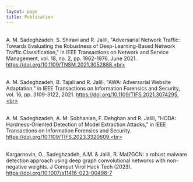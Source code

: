 ```yaml
---
layout: page
title: Publication
---
```


<br>A. M. Sadeghzadeh, S. Shiravi and R. Jalili, "Adversarial Network Traffic: Towards Evaluating the Robustness of Deep-Learning-Based Network Traffic Classification," in IEEE Transactions on Network and Service Management, vol. 18, no. 2, pp. 1962-1976, June 2021. https://doi.org/10.1109/TNSM.2021.3052888.<br>


<br>A. M. Sadeghzadeh, B. Tajali and R. Jalili, "AWA: Adversarial Website Adaptation," in IEEE Transactions on Information Forensics and Security, vol. 16, pp. 3109-3122, 2021. https://doi.org/10.1109/TIFS.2021.3074295.<br>

<br>A. M. Sadeghzadeh, A. M. Sobhanian, F. Dehghan and R. Jalili, "HODA: Hardness-Oriented Detection of Model Extraction Attacks," in IEEE Transactions on Information Forensics and Security. https://doi.org/10.1109/TIFS.2023.3320609.<br>

<br> Kargarnovin, O., Sadeghzadeh, A.M. & Jalili, R. Mal2GCN: a robust malware detection approach using deep graph convolutional networks with non-negative weights. J Comput Virol Hack Tech (2023). https://doi.org/10.1007/s11416-023-00498-7 <br>
